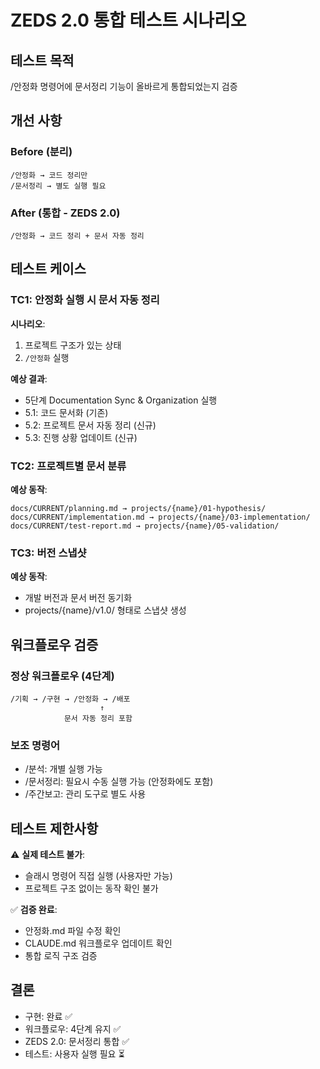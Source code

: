 <!--
@meta
id: document_20250905_1110_test_zeds_integration
type: document
scope: operational
status: archived
created: 2025-09-05
updated: 2025-09-05
tags: test, test_zeds_integration.md, zeds, tests, integration
related: 
-->

# ZEDS 2.0 통합 테스트 시나리오

## 테스트 목적
/안정화 명령어에 문서정리 기능이 올바르게 통합되었는지 검증

## 개선 사항
### Before (분리)
```
/안정화 → 코드 정리만
/문서정리 → 별도 실행 필요
```

### After (통합 - ZEDS 2.0)
```
/안정화 → 코드 정리 + 문서 자동 정리
```

## 테스트 케이스

### TC1: 안정화 실행 시 문서 자동 정리
**시나리오**:
1. 프로젝트 구조가 있는 상태
2. `/안정화` 실행

**예상 결과**:
- 5단계 Documentation Sync & Organization 실행
- 5.1: 코드 문서화 (기존)
- 5.2: 프로젝트 문서 자동 정리 (신규)
- 5.3: 진행 상황 업데이트 (신규)

### TC2: 프로젝트별 문서 분류
**예상 동작**:
```
docs/CURRENT/planning.md → projects/{name}/01-hypothesis/
docs/CURRENT/implementation.md → projects/{name}/03-implementation/
docs/CURRENT/test-report.md → projects/{name}/05-validation/
```

### TC3: 버전 스냅샷
**예상 동작**:
- 개발 버전과 문서 버전 동기화
- projects/{name}/v1.0/ 형태로 스냅샷 생성

## 워크플로우 검증

### 정상 워크플로우 (4단계)
```
/기획 → /구현 → /안정화 → /배포
                    ↑
            문서 자동 정리 포함
```

### 보조 명령어
- /분석: 개별 실행 가능
- /문서정리: 필요시 수동 실행 가능 (안정화에도 포함)
- /주간보고: 관리 도구로 별도 사용

## 테스트 제한사항

⚠️ **실제 테스트 불가**:
- 슬래시 명령어 직접 실행 (사용자만 가능)
- 프로젝트 구조 없이는 동작 확인 불가

✅ **검증 완료**:
- 안정화.md 파일 수정 확인
- CLAUDE.md 워크플로우 업데이트 확인
- 통합 로직 구조 검증

## 결론
- 구현: 완료 ✅
- 워크플로우: 4단계 유지 ✅
- ZEDS 2.0: 문서정리 통합 ✅
- 테스트: 사용자 실행 필요 ⏳